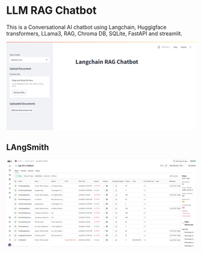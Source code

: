# LLM RAG Chatbot

This is a Conversational AI chatbot using Langchain, Huggigface transformers, LLama3, RAG, Chroma DB, SQLite, FastAPI and streamlit.

![app](images/app.png)

## LAngSmith

![app](images/LCEL.png)
